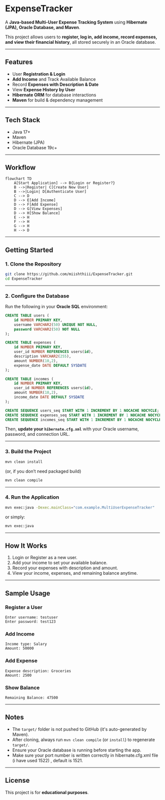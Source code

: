 # ExpenseTracker

A **Java-based Multi-User Expense Tracking System** using **Hibernate (JPA), Oracle Database, and Maven**.

This project allows users to **register, log in, add income, record expenses, and view their financial history**, all stored securely in an Oracle database.

---

## Features
- User **Registration & Login**
- **Add Income** and Track Available Balance
- Record **Expenses with Description & Date**
- View **Expense History by User**
- **Hibernate ORM** for database interactions
- **Maven** for build & dependency management

---

## Tech Stack
- Java 17+
- Maven
- Hibernate (JPA)
- Oracle Database 19c+

---

## Workflow
```mermaid
flowchart TD
    A[Start Application] --> B{Login or Register?}
    B -->|Register| C[Create New User]
    B -->|Login| D[Authenticate User]
    C --> D
    D --> E[Add Income]
    D --> F[Add Expense]
    D --> G[View Expenses]
    D --> H[Show Balance]
    E --> H
    F --> H
    G --> H
    H --> D
```

---

## Getting Started

### 1. Clone the Repository
```bash
git clone https://github.com/miishthiii/ExpenseTracker.git
cd ExpenseTracker
```

---

### 2. Configure the Database

Run the following in your **Oracle SQL** environment:

```sql
CREATE TABLE users (
    id NUMBER PRIMARY KEY,
    username VARCHAR2(50) UNIQUE NOT NULL,
    password VARCHAR2(50) NOT NULL
);

CREATE TABLE expenses (
    id NUMBER PRIMARY KEY,
    user_id NUMBER REFERENCES users(id),
    description VARCHAR2(255),
    amount NUMBER(10,2),
    expense_date DATE DEFAULT SYSDATE
);

CREATE TABLE incomes (
    id NUMBER PRIMARY KEY,
    user_id NUMBER REFERENCES users(id),
    amount NUMBER(10,2),
    income_date DATE DEFAULT SYSDATE
);

CREATE SEQUENCE users_seq START WITH 1 INCREMENT BY 1 NOCACHE NOCYCLE;
CREATE SEQUENCE expenses_seq START WITH 1 INCREMENT BY 1 NOCACHE NOCYCLE;
CREATE SEQUENCE incomes_seq START WITH 1 INCREMENT BY 1 NOCACHE NOCYCLE;
```

Then, **update your `hibernate.cfg.xml`** with your Oracle username, password, and connection URL.

---

### 3. Build the Project
```bash
mvn clean install
```
(or, if you don’t need packaged build)
```bash
mvn clean compile
```

---

### 4. Run the Application
```bash
mvn exec:java -Dexec.mainClass="com.example.MultiUserExpenseTracker"
```
or simply:
```bash
mvn exec:java
```

---

## How It Works
1. Login or Register as a new user.
2. Add your income to set your available balance.
3. Record your expenses with description and amount.
4. View your income, expenses, and remaining balance anytime.

---

## Sample Usage
### Register a User
```
Enter username: testuser
Enter password: test123
```
### Add Income
```
Income type: Salary
Amount: 50000
```
### Add Expense
```
Expense description: Groceries
Amount: 2500
```
### Show Balance
```
Remaining Balance: 47500
```

---

## Notes
- The `target/` folder is not pushed to GitHub (it's auto-generated by Maven).
- After cloning, always run `mvn clean compile` (or `install`) to regenerate `target/`.
- Ensure your Oracle database is running before starting the app.
- Make sure your port number is written correctly in hibernate.cfg.xml file (i have used 1522) , default is 1521.

---

## License
This project is for **educational purposes**.
